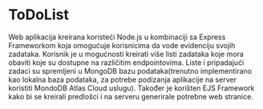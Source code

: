 # ToDoList

Web aplikacija kreirana koristeći Node.js u kombinaciji sa Express Frameworkom koja omogućuje korisnicima da vode evidenciju svojih zadataka. Korisnik je u mogućnosti kreirati više listi zadataka koje mora obaviti koje su dostupne na različitim endpointovima. Liste i pripadajući zadaci su spremljeni u MongoDB bazu podataka(trenutno implementirano kao lokalna baza podataka, za potrebe podizanja aplikacije na server koristiti MondoDB Atlas Cloud uslugu). Također je korišten EJS Framework kako bi se kreirali predlošci i na serveru generirale potrebne web stranice.
